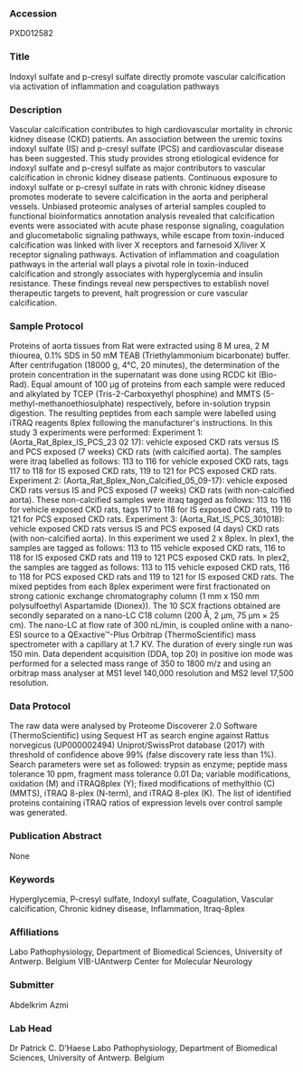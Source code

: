 ### Accession
PXD012582

### Title
Indoxyl sulfate and p-cresyl sulfate directly promote vascular calcification via activation of inflammation and coagulation pathways

### Description
Vascular calcification contributes to high cardiovascular mortality in chronic kidney disease (CKD) patients. An association between the uremic toxins indoxyl sulfate (IS) and p-cresyl sulfate (PCS) and cardiovascular disease has been suggested. This study provides strong etiological evidence for indoxyl sulfate and p-cresyl sulfate as major contributors to vascular calcification in chronic kidney disease patients. Continuous exposure to indoxyl sulfate or p-cresyl sulfate in rats with chronic kidney disease promotes moderate to severe calcification in the aorta and peripheral vessels. Unbiased proteomic analyses of arterial samples coupled to functional bioinformatics annotation analysis revealed that calcification events were associated with acute phase response signaling, coagulation and glucometabolic signaling pathways, while escape from toxin-induced calcification was linked with liver X receptors and farnesoid X/liver X receptor signaling pathways. Activation of inflammation and coagulation pathways in the arterial wall plays a pivotal role in toxin-induced calcification and strongly associates with hyperglycemia and insulin resistance. These findings reveal new perspectives to establish novel therapeutic targets to prevent, halt progression or cure vascular calcification.

### Sample Protocol
Proteins of aorta tissues from Rat were extracted using 8 M urea, 2 M thiourea, 0.1% SDS in 50 mM TEAB (Triethylammonium bicarbonate) buffer. After centrifugation (18000 g, 4°C, 20 minutes), the determination of the protein concentration in the supernatant was done using RCDC kit (Bio-Rad). Equal amount of 100 µg of proteins from each sample were reduced and alkylated by TCEP (Tris-2-Carboxyethyl phosphine) and MMTS (5-methyl-methanoethiosulphate) respectively, before in-solution trypsin digestion. The resulting peptides from each sample were labelled using iTRAQ reagents 8plex following the manufacturer's instructions. In this study 3 experiments were performed: Experiment 1: (Aorta_Rat_8plex_IS_PCS_23 02 17): vehicle exposed CKD rats versus IS and PCS exposed (7 weeks) CKD rats (with calcified aorta). The samples were itraq labelled as follows: 113 to 116 for vehicle exposed CKD rats, tags 117 to 118 for IS exposed CKD rats, 119 to 121 for PCS exposed CKD rats. Experiment 2: (Aorta_Rat_8plex_Non_Calcified_05_09-17): vehicle exposed CKD rats versus IS and PCS exposed (7 weeks) CKD rats (with non-calcified aorta). These non-calcified samples were itraq tagged as follows: 113 to 116 for vehicle exposed CKD rats, tags 117 to 118 for IS exposed CKD rats, 119 to 121 for PCS exposed CKD rats. Experiment 3: (Aorta_Rat_IS_PCS_301018): vehicle exposed CKD rats versus IS and PCS exposed (4 days) CKD rats (with non-calcified aorta). In this experiment we used 2 x 8plex. In plex1, the samples are tagged as follows: 113 to 115 vehicle exposed CKD rats, 116 to 118 for IS exposed CKD rats and 119 to 121 PCS exposed CKD rats. In plex2, the samples are tagged as follows: 113 to 115 vehicle exposed CKD rats, 116 to 118 for PCS exposed CKD rats and 119 to 121 for IS exposed CKD rats. The mixed peptides from each 8plex experiment were first fractionated on strong cationic exchange chromatography column (1 mm x 150 mm polysulfoethyl Aspartamide (Dionex)). The 10 SCX fractions obtained are secondly separated on a nano-LC C18 column (200 Å, 2 μm, 75 μm × 25 cm). The nano-LC at flow rate of 300 nL/min, is coupled online with a nano-ESI source to a QExactive™-Plus Orbitrap (ThermoScientific) mass spectrometer with a capillary at 1.7 KV. The duration of every single run was 150 min. Data dependent acquisition (DDA, top 20) in positive ion mode was performed for a selected mass range of 350 to 1800 m/z and using an orbitrap mass analyser at MS1 level 140,000 resolution and MS2 level 17,500 resolution.

### Data Protocol
The raw data were analysed by Proteome Discoverer 2.0 Software (ThermoScientific) using Sequest HT as search engine against Rattus norvegicus (UP000002494) Uniprot/SwissProt database (2017) with threshold of confidence above 99% (false discovery rate less than 1%). Search parameters were set as followed: trypsin as enzyme; peptide mass tolerance 10 ppm, fragment mass tolerance 0.01 Da; variable modifications, oxidation (M) and iTRAQ8plex (Y); fixed modifications of methylthio (C) (MMTS), iTRAQ 8-plex (N-term), and iTRAQ 8-plex (K). The list of identified proteins containing iTRAQ ratios of expression levels over control sample was generated.

### Publication Abstract
None

### Keywords
Hyperglycemia, P-cresyl sulfate, Indoxyl sulfate, Coagulation, Vascular calcification, Chronic kidney disease, Inflammation, Itraq-8plex

### Affiliations
Labo Pathophysiology, Department of Biomedical Sciences, University of Antwerp. Belgium
VIB-UAntwerp Center for Molecular Neurology 

### Submitter
Abdelkrim Azmi

### Lab Head
Dr Patrick C. D’Haese
Labo Pathophysiology, Department of Biomedical Sciences, University of Antwerp. Belgium


